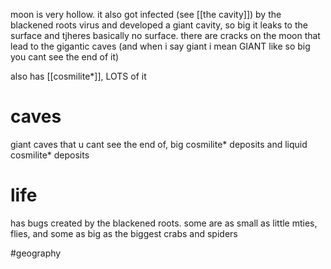 moon is very hollow. it also got infected (see [[the cavity]]) by the blackened roots virus and developed a giant cavity, so big it leaks to the surface and tjheres basically no surface. there are cracks on the moon that lead to the gigantic caves (and when i say giant i mean GIANT like so big you cant see the end of it)

also has [[cosmilite*]], LOTS of it

# caves
giant caves that u cant see the end of, big cosmilite* deposits and liquid cosmilite* deposits
# life
has bugs created by the blackened roots. some are as small as little mties, flies, and some as big as the biggest crabs and spiders

#geography 